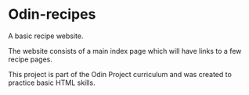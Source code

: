 # Odin-recipes

A basic recipe website.

The website consists of a main index page which will have links to a few recipe pages.

This project is part of the Odin Project curriculum and was created to practice basic HTML skills.